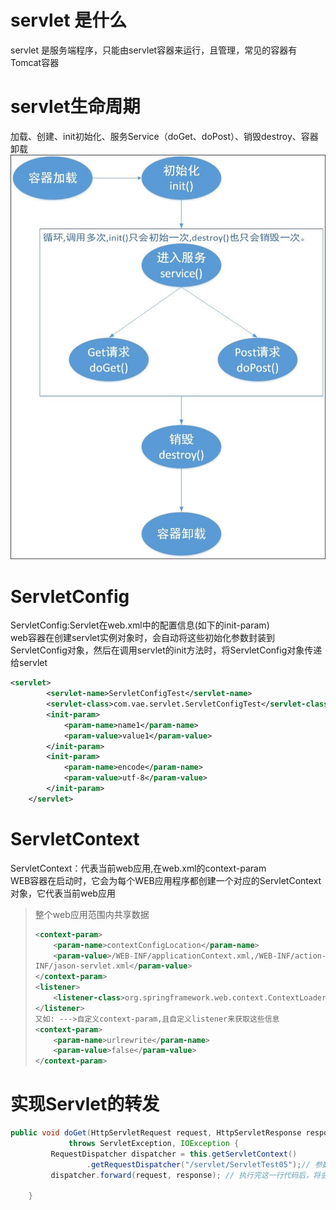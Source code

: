 # servlet 是什么

servlet 是服务端程序，只能由servlet容器来运行，且管理，常见的容器有Tomcat容器

# servlet生命周期

加载、创建、init初始化、服务Service（doGet、doPost）、销毁destroy、容器卸载  
![](/assets/xwuusnjs.aao.jpg)

# ServletConfig

ServletConfig:Servlet在web.xml中的配置信息\(如下的init-param\)  
web容器在创建servlet实例对象时，会自动将这些初始化参数封装到ServletConfig对象，然后在调用servlet的init方法时，将ServletConfig对象传递给servlet

```xml
<servlet>
        <servlet-name>ServletConfigTest</servlet-name>
        <servlet-class>com.vae.servlet.ServletConfigTest</servlet-class>
        <init-param>
            <param-name>name1</param-name>
            <param-value>value1</param-value>
        </init-param>
        <init-param>
            <param-name>encode</param-name>
            <param-value>utf-8</param-value>
        </init-param>
    </servlet>
```

# ServletContext

ServletContext：代表当前web应用,在web.xml的context-param  
WEB容器在启动时，它会为每个WEB应用程序都创建一个对应的ServletContext对象，它代表当前web应用

> 整个web应用范围内共享数据
>
> ```xml
> <context-param>
>     <param-name>contextConfigLocation</param-name>
>     <param-value>/WEB-INF/applicationContext.xml,/WEB-INF/action-servlet.xml,/WEB-
> INF/jason-servlet.xml</param-value>
> </context-param>
> <listener>
>     <listener-class>org.springframework.web.context.ContextLoaderListener</listener-class>
> </listener>
> 又如: --->自定义context-param,且自定义listener来获取这些信息
> <context-param>
>     <param-name>urlrewrite</param-name>
>     <param-value>false</param-value>
> </context-param>
> ```

# 实现Servlet的转发

```java
public void doGet(HttpServletRequest request, HttpServletResponse response)
             throws ServletException, IOException {
         RequestDispatcher dispatcher = this.getServletContext()
                 .getRequestDispatcher("/servlet/ServletTest05");// 参数中写虚拟路径
         dispatcher.forward(request, response); // 执行完这一行代码后，将会跳到ServletTest05中去执行。

    }
```

